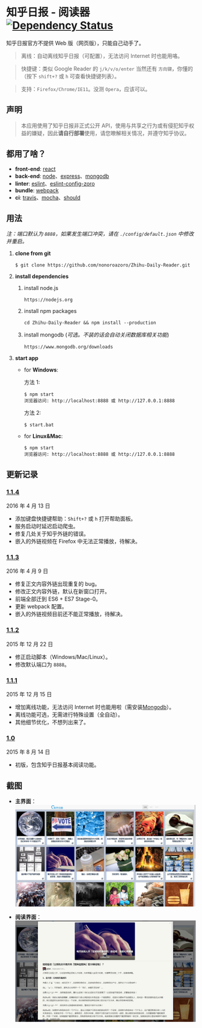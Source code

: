 # 知乎日报 - 阅读器 [![Dependency Status](https://david-dm.org/nonoroazoro/Zhihu-Daily-Reader.svg?style=flat-square)](https://david-dm.org/nonoroazoro/Zhihu-Daily-Reader)

知乎日报官方不提供 Web 版（网页版），只能自己动手了。

> 离线：自动离线知乎日报（可配置），无法访问 Internet 时也能用咯。

> 快捷键：类似 Google Reader 的 `j/k/v/o/enter` 当然还有 `方向键`，你懂的（按下 `shift+?` 或 `h` 可查看快捷键列表）。

> 支持：`Firefox/Chrome/IE11`。没测 `Opera`，应该可以。

## 声明

> 本应用使用了知乎日报非正式公开 API，使用与共享之行为或有侵犯知乎权益的嫌疑，因此**请自行部署**使用，请您暸解相关情况，并遵守知乎协议。

## 都用了啥？

- **front-end**: [react](http://facebook.github.io/react/)
- **back-end**: [node](https://nodejs.org)、[express](http://expressjs.com/)、[mongodb](https://www.mongodb.org/)
- **linter**: [eslint](http://eslint.org/)、[eslint-config-zoro](https://github.com/nonoroazoro/eslint-config-zoro)
- **bundle**: [webpack](https://webpack.github.io/)
- **ci**: [travis](https://travis-ci.org/)、[mocha](https://mochajs.org/)、[should](https://github.com/shouldjs/should.js)

## 用法

*注：端口默认为 `8888`，如果发生端口冲突，请在 `./config/default.json` 中修改并重启。*

1. **clone from git**

    ```
    $ git clone https://github.com/nonoroazoro/Zhihu-Daily-Reader.git
    ```

2. **install dependencies**

    1. install node.js

        ```
        https://nodejs.org
        ```

    2. install npm packages

        ```
        cd Zhihu-Daily-Reader && npm install --production
        ```

    3. install mongodb (*可选。不装的话会自动关闭数据库相关功能*)

        ```
        https://www.mongodb.org/downloads
        ```

3. **start app**

    - for **Windows**:

        方法 1:

        ```
        $ npm start
        浏览器访问: http://localhost:8888 或 http://127.0.0.1:8888
        ```

        方法 2:

        ```
        $ start.bat
        ```

    - for **Linux&Mac**:

        ```
        $ npm start
        浏览器访问: http://localhost:8888 或 http://127.0.0.1:8888
        ```

## 更新记录

### <a href="#v1.1.4" id="v1.1.4">1.1.4</a>

2016 年 4 月 13 日

- 添加键盘快捷键帮助：`Shift+?` 或 `h` 打开帮助面板。
- 服务启动时延迟启动爬虫。
- 修复几处关于知乎外链的错误。
- 嵌入的外链视频在 Firefox 中无法正常播放，待解决。


### <a href="#v1.1.3" id="v1.1.3">1.1.3</a>

2016 年 4 月 9 日

- 修复正文内容外链出现重复的 bug。
- 修改正文内容外链，默认在新窗口打开。
- 前端全部迁到 ES6 + ES7 Stage-0。
- 更新 webpack 配置。
- 嵌入的外链视频目前还不能正常播放，待解决。


### <a href="#v1.1.2" id="v1.1.2">1.1.2</a>

2015 年 12 月 22 日

- 修正启动脚本（Windows/Mac/Linux）。
- 修改默认端口为 `8888`。


### <a href="#v1.1.1" id="v1.1.1">1.1.1</a>

2015 年 12 月 15 日

- 增加离线功能，无法访问 Internet 时也能用啦（需安装[Mongodb](https://www.mongodb.org/downloads)）。
- 离线功能可选，无需进行特殊设置（全自动）。
- 其他细节优化，不想列出来了。


### <a href="#v1.0" id="v1.0">1.0</a>

2015 年 8 月 14 日

- 初版，包含知乎日报基本阅读功能。

## 截图

- **主界面**：
  ![主界面](./screenshots/1.jpg?raw=true "主界面")

- **阅读界面**：
    ![阅读界面](./screenshots/2.jpg?raw=true "阅读界面")
